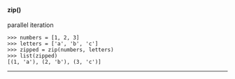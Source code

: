 
#### zip()
parallel iteration

```
>>> numbers = [1, 2, 3]
>>> letters = ['a', 'b', 'c']
>>> zipped = zip(numbers, letters)
>>> list(zipped)
[(1, 'a'), (2, 'b'), (3, 'c')]
```

<hr>
